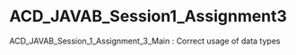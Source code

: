 # ACD_JAVAB_Session1_Assignment3
ACD_JAVAB_Session_1_Assignment_3_Main : Correct usage of data types
